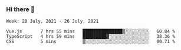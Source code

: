 ### Hi there 👋
<!--START_SECTION:waka-->
```text
Week: 20 July, 2021 - 26 July, 2021

Vue.js       7 hrs 55 mins   ███████████████▒░░░░░░░░░   60.84 % 
TypeScript   4 hrs 59 mins   █████████▓░░░░░░░░░░░░░░░   38.36 % 
CSS          5 mins          ▒░░░░░░░░░░░░░░░░░░░░░░░░   00.71 % 
```
<!--END_SECTION:waka-->

<p align="center"> </p>


<!--
**thallard/thallard** is a ✨ _special_ ✨ repository because its `README.md` (this file) appears on your GitHub profile.

Here are some ideas to get you started:

- 🔭 I’m currently working on ...
- 🌱 I’m currently learning ...
- 👯 I’m looking to collaborate on ...
- 🤔 I’m looking for help with ...
- 💬 Ask me about ...
- 📫 How to reach me: ...
- 😄 Pronouns: ...
- ⚡ Fun fact: ...
-->
